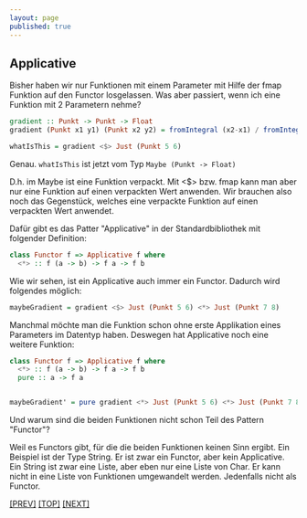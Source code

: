 ```yaml
---
layout: page
published: true
---
```


Applicative
-------------



Bisher haben wir nur Funktionen mit einem Parameter mit Hilfe der fmap Funktion auf den Functor losgelassen. Was aber passiert, wenn ich eine Funktion mit 2 Parametern nehme?

```haskell
gradient :: Punkt -> Punkt -> Float
gradient (Punkt x1 y1) (Punkt x2 y2) = fromIntegral (x2-x1) / fromIntegral (y2-y1)

whatIsThis = gradient <$> Just (Punkt 5 6)
```

Genau. `whatIsThis` ist jetzt vom Typ `Maybe (Punkt -> Float)`
    
D.h. im Maybe ist eine Funktion verpackt. Mit <$> bzw. fmap kann man aber nur eine Funktion auf einen verpackten Wert anwenden. Wir brauchen also noch das Gegenstück, welches eine verpackte Funktion auf einen verpackten Wert anwendet.

Dafür gibt es das Patter "Applicative" in der Standardbibliothek mit folgender Definition:
  
```haskell
class Functor f => Applicative f where
  <*> :: f (a -> b) -> f a -> f b
```
      
Wie wir sehen, ist ein Applicative auch immer ein Functor. Dadurch wird folgendes möglich:


```haskell
maybeGradient = gradient <$> Just (Punkt 5 6) <*> Just (Punkt 7 8)
```


Manchmal möchte man die Funktion schon ohne erste Applikation eines Parameters im Datentyp haben. Deswegen hat Applicative noch eine weitere Funktion:

```haskell
class Functor f => Applicative f where
  <*> :: f (a -> b) -> f a -> f b
  pure :: a -> f a  


maybeGradient' = pure gradient <*> Just (Punkt 5 6) <*> Just (Punkt 7 8)
```


Und warum sind die beiden Funktionen nicht schon Teil des Pattern "Functor"?
  
Weil es Functors gibt, für die die beiden Funktionen keinen Sinn ergibt. Ein Beispiel ist der Type String. Er ist zwar ein Functor, aber kein Applicative. Ein String ist zwar eine Liste, aber eben nur eine Liste von Char. Er kann nicht in eine Liste von Funktionen umgewandelt werden. Jedenfalls nicht als Functor.
  

[[PREV]](/haskell/Patterns-Functor) [[TOP]](/haskell/Preface) [[NEXT]](/haskell/Patterns-Monad)

